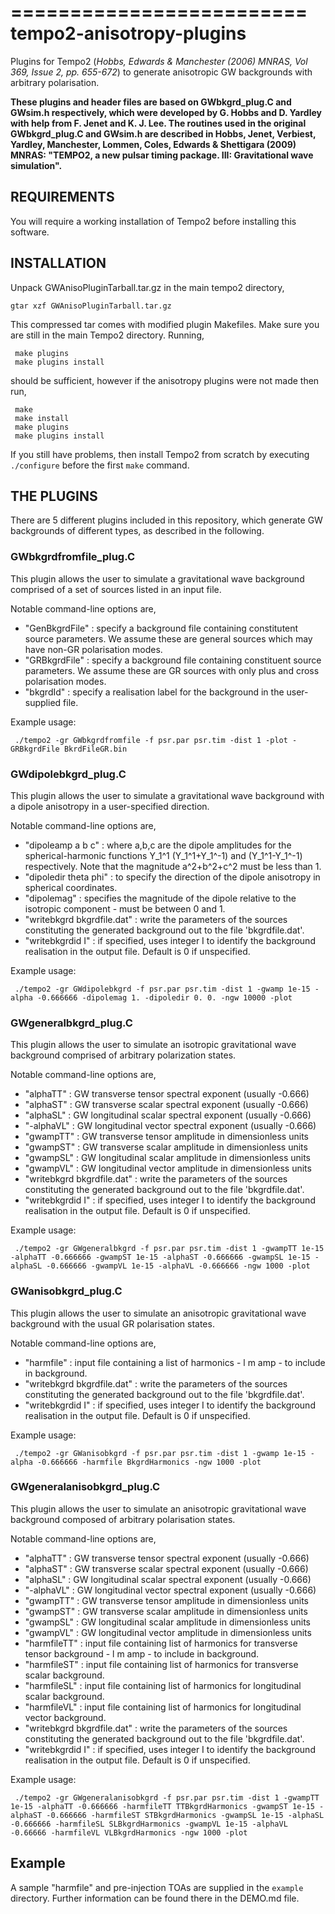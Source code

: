 =========================
tempo2-anisotropy-plugins
=========================

Plugins for Tempo2 (*Hobbs, Edwards & Manchester (2006) MNRAS, Vol 369, Issue 2, pp. 655-672*) to generate anisotropic GW backgrounds with arbitrary polarisation.

**These plugins and header files are based on GWbkgrd_plug.C and GWsim.h respectively, which were developed by G. Hobbs and D. Yardley with help from F. Jenet and K. J. Lee. The routines used in the original GWbkgrd_plug.C and GWsim.h are described in Hobbs, Jenet, Verbiest, Yardley, Manchester, Lommen, Coles, Edwards & Shettigara (2009) MNRAS: "TEMPO2, a new pulsar timing package. III: Gravitational wave simulation".**

REQUIREMENTS
-------------

You will require a working installation of Tempo2 before installing this software.

INSTALLATION
-------------

Unpack GWAnisoPluginTarball.tar.gz in the main tempo2 directory,

`gtar xzf GWAnisoPluginTarball.tar.gz`

This compressed tar comes with modified plugin Makefiles. Make sure you are still in the main Tempo2 directory. Running,

     make plugins
     make plugins install

should be sufficient, however if the anisotropy plugins were not made then run,

     make
     make install
     make plugins
     make plugins install

If you still have problems, then install Tempo2 from scratch by executing `./configure` before the first `make` command.

THE PLUGINS
------------

There are 5 different plugins included in this repository, which generate GW backgrounds of different types, as described in the following.

### GWbkgrdfromfile_plug.C ###

This plugin allows the user to simulate a gravitational wave background comprised of a set of sources listed in an input file.

Notable command-line options are,

- "GenBkgrdFile" : specify a background file containing constitutent source parameters. We assume these are general sources which may have non-GR polarisation modes.
- "GRBkgrdFile" : specify a background file containing constituent source parameters. We assume these are GR sources with only plus and cross polarisation modes.
- "bkgrdId" : specify a realisation label for the background in the user-supplied file.

Example usage:

     ./tempo2 -gr GWbkgrdfromfile -f psr.par psr.tim -dist 1 -plot -GRBkgrdFile BkrdFileGR.bin

### GWdipolebkgrd_plug.C ###

This plugin allows the user to simulate a gravitational wave background with a dipole anisotropy in a user-specified direction.

Notable command-line options are,

- "dipoleamp a b c" : where a,b,c are the dipole amplitudes for the spherical-harmonic functions Y_1^1 (Y_1^1+Y_1^-1) and (Y_1^1-Y_1^-1) respectively. Note that the magnitude a^2+b^2+c^2 must be less than 1.
- "dipoledir theta phi" : to specify the direction of the dipole anisotropy in spherical coordinates.
- "dipolemag" : specifies the magnitude of the dipole relative to the isotropic component - must be between 0 and 1.
- "writebkgrd bkgrdfile.dat" : write the parameters of the sources constituting the generated background out to the file 'bkgrdfile.dat'.
- "writebkgrdid I" : if specified, uses integer I to identify the background realisation in the output file. Default is 0 if unspecified.

Example usage:

     ./tempo2 -gr GWdipolebkgrd -f psr.par psr.tim -dist 1 -gwamp 1e-15 -alpha -0.666666 -dipolemag 1. -dipoledir 0. 0. -ngw 10000 -plot

### GWgeneralbkgrd_plug.C ###

This plugin allows the user to simulate an isotropic gravitational wave background comprised of arbitrary polarization states.

Notable command-line options are,

- "alphaTT" : GW transverse tensor spectral exponent (usually -0.666) 
- "alphaST" : GW transverse scalar spectral exponent (usually -0.666) 
- "alphaSL" : GW longitudinal scalar spectral exponent (usually -0.666)
- "-alphaVL" : GW longitudinal vector spectral exponent (usually -0.666)
- "gwampTT" : GW transverse tensor amplitude in dimensionless units
- "gwampST" : GW transverse scalar amplitude in dimensionless units
- "gwampSL" : GW longitudinal scalar amplitude in dimensionless units
- "gwampVL" : GW longitudinal vector amplitude in dimensionless units
- "writebkgrd bkgrdfile.dat" : write the parameters of the sources constituting the generated background out to the file 'bkgrdfile.dat'.
- "writebkgrdid I" : if specified, uses integer I to identify the background realisation in the output file. Default is 0 if unspecified.

Example usage:

     ./tempo2 -gr GWgeneralbkgrd -f psr.par psr.tim -dist 1 -gwampTT 1e-15 -alphaTT -0.666666 -gwampST 1e-15 -alphaST -0.666666 -gwampSL 1e-15 -alphaSL -0.666666 -gwampVL 1e-15 -alphaVL -0.666666 -ngw 1000 -plot

### GWanisobkgrd_plug.C ###

This plugin allows the user to simulate an anisotropic gravitational wave background with the usual GR polarisation states.

Notable command-line options are,

- "harmfile" : input file containing a list of harmonics - l m amp - to include in background.
- "writebkgrd bkgrdfile.dat" : write the parameters of the sources constituting the generated background out to the file 'bkgrdfile.dat'.
- "writebkgrdid I" : if specified, uses integer I to identify the background realisation in the output file. Default is 0 if unspecified.

Example usage:

     ./tempo2 -gr GWanisobkgrd -f psr.par psr.tim -dist 1 -gwamp 1e-15 -alpha -0.666666 -harmfile BkgrdHarmonics -ngw 1000 -plot

### GWgeneralanisobkgrd_plug.C ###

This plugin allows the user to simulate an anisotropic gravitational wave background composed of arbitrary polarisation states.

Notable command-line options are,

- "alphaTT" : GW transverse tensor spectral exponent (usually -0.666) 
- "alphaST" : GW transverse scalar spectral exponent (usually -0.666) 
- "alphaSL" : GW longitudinal scalar spectral exponent (usually -0.666)
- "-alphaVL" : GW longitudinal vector spectral exponent (usually -0.666)
- "gwampTT" : GW transverse tensor amplitude in dimensionless units
- "gwampST" : GW transverse scalar amplitude in dimensionless units
- "gwampSL" : GW longitudinal scalar amplitude in dimensionless units
- "gwampVL" : GW longitudinal vector amplitude in dimensionless units
- "harmfileTT" : input file containing list of harmonics for transverse tensor background - l m amp - to include in background.
- "harmfileST" : input file containing list of harmonics for transverse scalar background.
- "harmfileSL" : input file containing list of harmonics for longitudinal scalar background.
- "harmfileVL" : input file containing list of harmonics for longitudinal vector background.
- "writebkgrd bkgrdfile.dat" : write the parameters of the sources constituting the generated background out to the file 'bkgrdfile.dat'.
- "writebkgrdid I" : if specified, uses integer I to identify the background realisation in the output file. Default is 0 if unspecified.

Example usage: 

     ./tempo2 -gr GWgeneralanisobkgrd -f psr.par psr.tim -dist 1 -gwampTT 1e-15 -alphaTT -0.666666 -harmfileTT TTBkgrdHarmonics -gwampST 1e-15 -alphaST -0.666666 -harmfileST STBkgrdHarmonics -gwampSL 1e-15 -alphaSL -0.666666 -harmfileSL SLBkgrdHarmonics -gwampVL 1e-15 -alphaVL -0.66666 -harmfileVL VLBkgrdHarmonics -ngw 1000 -plot

## Example ##

A sample "harmfile" and pre-injection TOAs are supplied in the `example` directory. Further information can be found there in the DEMO.md file.